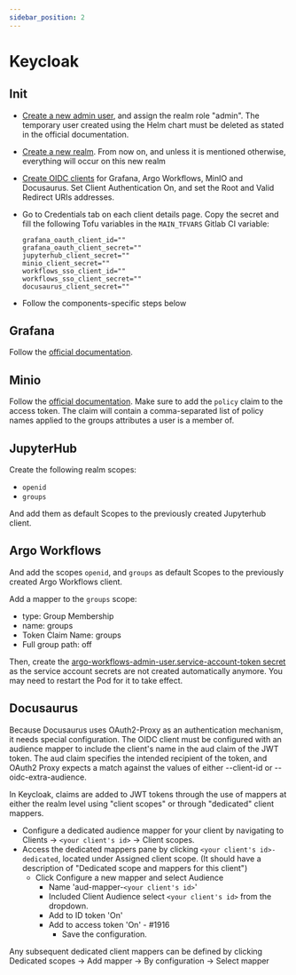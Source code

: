 ```yaml
---
sidebar_position: 2
---
```


# Keycloak

## Init

- [Create a new admin user](https://www.keycloak.org/docs/latest/server_admin/#proc-creating-user_server_administration_guide), and assign the realm role "admin". The temporary user created using the Helm chart must be deleted as stated in the official documentation.
- [Create a new realm](https://www.keycloak.org/docs/26.1.0/server_admin/#proc-creating-a-realm_server_administration_guide). From now on, and unless it is mentioned otherwise, everything will occur on this new realm
- [Create OIDC clients](https://www.keycloak.org/docs/26.1.0/server_admin/#_oidc_clients) for Grafana, Argo Workflows, MinIO and Docusaurus. Set Client Authentication On, and set the Root and Valid Redirect URIs addresses.
- Go to Credentials tab on each client details page. Copy the secret and fill the following Tofu variables in the `MAIN_TFVARS` Gitlab CI variable:

  ```tofu
  grafana_oauth_client_id=""
  grafana_oauth_client_secret=""
  jupyterhub_client_secret=""
  minio_client_secret=""
  workflows_sso_client_id=""
  workflows_sso_client_secret=""
  docusaurus_client_secret=""
  ```

- Follow the components-specific steps below

## Grafana

Follow the [official documentation](https://grafana.com/docs/grafana/latest/setup-grafana/configure-security/configure-authentication/keycloak/).

## Minio

Follow the [official documentation](https://min.io/docs/minio/macos/operations/external-iam/configure-keycloak-identity-management.html). Make sure to add the `policy` claim to the access token. The claim will contain a comma-separated list of policy names applied to the groups attributes a user is a member of.

## JupyterHub

Create the following realm scopes:

- `openid`
- `groups`

And add them as default Scopes to the previously created Jupyterhub client.

## Argo Workflows

And add the scopes `openid`, and `groups` as default Scopes to the previously created Argo Workflows client.

Add a mapper to the `groups` scope:

- type: Group Membership
- name: groups
- Token Claim Name: groups
- Full group path: off

Then, create the [argo-workflows-admin-user.service-account-token secret](https://argo-workflows.readthedocs.io/en/latest/service-account-secrets/) as the service account secrets are not created automatically anymore. You may need to restart the Pod for it to take effect.

## Docusaurus

Because Docusaurus uses OAuth2-Proxy as an authentication mechanism, it needs special configuration. The OIDC client must be configured with an audience mapper to include the client's name in the aud claim of the JWT token.
The aud claim specifies the intended recipient of the token, and OAuth2 Proxy expects a match against the values of either --client-id or --oidc-extra-audience.

In Keycloak, claims are added to JWT tokens through the use of mappers at either the realm level using "client scopes" or through "dedicated" client mappers.

- Configure a dedicated audience mapper for your client by navigating to Clients -> `<your client's id>` -> Client scopes.
- Access the dedicated mappers pane by clicking `<your client's id>-dedicated`, located under Assigned client scope. (It should have a description of "Dedicated scope and mappers for this client")
  - Click Configure a new mapper and select Audience
    - Name 'aud-mapper-`<your client's id>`'
    - Included Client Audience select `<your client's id>` from the dropdown.
    - Add to ID token 'On'
    - Add to access token 'On' - #1916
      - Save the configuration.

Any subsequent dedicated client mappers can be defined by clicking Dedicated scopes -> Add mapper -> By configuration -> Select mapper
